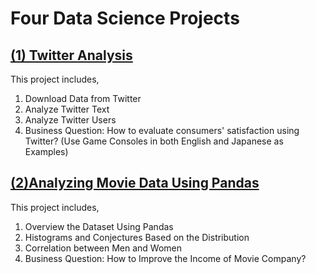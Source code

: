 # Four Data Science Projects

## [(1) Twitter Analysis](./TwitterAnalysis.ipynb) 
This project includes,
1. Download Data from Twitter
2. Analyze Twitter Text
3. Analyze Twitter Users
4. Business Question: How to evaluate consumers' satisfaction using Twitter? (Use Game Consoles in both English and Japanese as Examples)

## [(2)Analyzing Movie Data Using Pandas](./MovieLens.ipynb)
This project includes,
1. Overview the Dataset Using Pandas
2. Histograms and Conjectures Based on the Distribution
3. Correlation between Men and Women
4. Business Question: How to Improve the Income of Movie Company?


